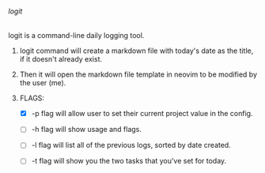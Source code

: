 ###### logit

logit is a command-line daily logging tool.

1. logit command will create a markdown file with today's date as the title, if it doesn't already exist.

2. Then it will open the markdown file template in neovim to be modified by the user (me).

3. FLAGS:
    - [x] -p flag will allow user to set their current project value in the config.
    - [ ] -h flag will show usage and flags.
    - [ ] -l flag will list all of the previous logs, sorted by date created.
    - [ ] -t flag will show you the two tasks that you've set for today.

